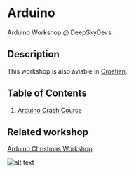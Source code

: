 # Arduino
Arduino Workshop @ DeepSkyDevs

## Description
This workshop is also aviable in [Croatian](https://github.com/marinmaslov/arduino-workshop/tree/cro).

## Table of Contents
1.  [Arduino Crash Course](https://github.com/marinmaslov/arduino-workshop/tree/master/crash-course)

## Related workshop
[Arduino Christmas Workshop](/)

![alt text](https://static.tumblr.com/e1vmzwc/Dcxpjpa0u/event.jpg)

